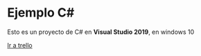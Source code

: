 # Ejemplo C#

Esto es un proyecto de C# en **Visual Studio 2019**, en windows 10

[Ir a trello](https://www.trello.com)
